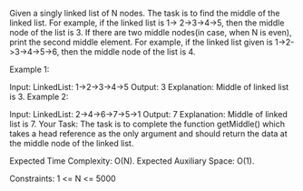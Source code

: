 Given a singly linked list of N nodes.
The task is to find the middle of the linked list. For example, if the linked list is
1-> 2->3->4->5, then the middle node of the list is 3.
If there are two middle nodes(in case, when N is even), print the second middle element.
For example, if the linked list given is 1->2->3->4->5->6, then the middle node of the list is 4.

Example 1:

Input:
LinkedList: 1->2->3->4->5
Output: 3 
Explanation: 
Middle of linked list is 3.
Example 2: 

Input:
LinkedList: 2->4->6->7->5->1
Output: 7 
Explanation: 
Middle of linked list is 7.
Your Task:
The task is to complete the function getMiddle() which takes a head reference as the only argument and should return the data at the middle node of the linked list.

Expected Time Complexity: O(N).
Expected Auxiliary Space: O(1).

Constraints:
1 <= N <= 5000

